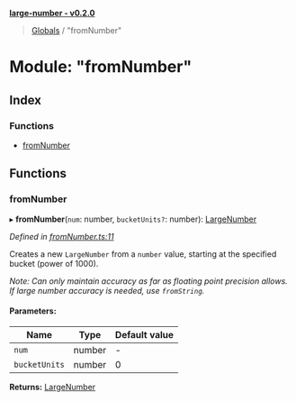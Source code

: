 **[large-number - v0.2.0](../README.md)**

> [Globals](../globals.md) / "fromNumber"

# Module: "fromNumber"

## Index

### Functions

* [fromNumber](_fromnumber_.md#fromnumber)

## Functions

### fromNumber

▸ **fromNumber**(`num`: number, `bucketUnits?`: number): [LargeNumber](../interfaces/_types_.largenumber.md)

*Defined in [fromNumber.ts:11](https://github.com/zimmed/large-number/blob/4f9d0cf/src/fromNumber.ts#L11)*

Creates a new `LargeNumber` from a `number` value, starting at the specified bucket (power of 1000).

_Note: Can only maintain accuracy as far as floating point precision allows. If large number accuracy
is needed, use `fromString`._

#### Parameters:

Name | Type | Default value |
------ | ------ | ------ |
`num` | number | - |
`bucketUnits` | number | 0 |

**Returns:** [LargeNumber](../interfaces/_types_.largenumber.md)
